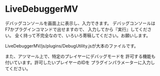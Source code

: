 # LiveDebuggerMV
 デバッグコンソールを画面上に表示し、入力できます。
 デバッグコンソールはF7かプラグインコマンドで出せますので、
 入力してから『実行』してください。
 全く持って不完全なので、いろいろ寄稿してください。お願いします。

LiveDebuggerMV/js/plugins/DebugUtility.jsが大本のファイルです。

また、アツマール上で、特定のプレイヤーにデバッグモードを
許可する機能も付いています。許可したいプレイヤーのIDを
プラグインパラメーターに入力してください。